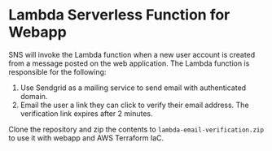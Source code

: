 # Lambda Serverless Function for Webapp
SNS will invoke the Lambda function when a new user account is created from a message posted on the web application.
The Lambda function is responsible for the following:
1. Use Sendgrid as a mailing service to send email with authenticated domain.
2. Email the user a link they can click to verify their email address. The verification link expires after 2 minutes.

Clone the repository and zip the contents to ```lambda-email-verification.zip``` to use it with webapp and AWS Terraform IaC.
